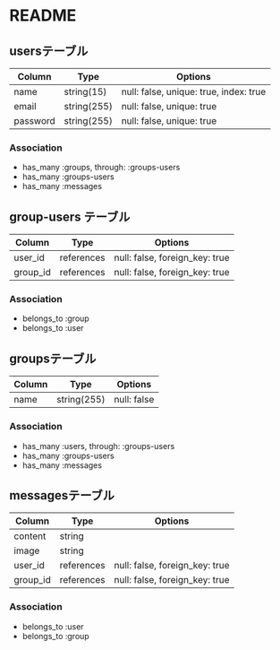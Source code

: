 # README

## usersテーブル
|Column  |Type        |Options|
|--------|------------|-------|
|name    |string(15) |null: false, unique: true, index: true|
|email   |string(255)|null: false, unique: true             |
|password|string(255)|null: false, unique: true             |

### Association
- has_many :groups, through: :groups-users
- has_many :groups-users
- has_many :messages

## group-users テーブル
|Column  |Type      |Options|
|--------|----------|-------|
|user_id |references|null: false, foreign_key: true|
|group_id|references|null: false, foreign_key: true|

### Association
- belongs_to :group
- belongs_to :user

## groupsテーブル
|Column  |Type        |Options|
|--------|------------|-------|
|name    |string(255)|null: false|

### Association
- has_many :users, through: :groups-users
- has_many :groups-users
- has_many :messages

## messagesテーブル
|Column  |Type        |Options|
|--------|------------|-------|
|content |string      |                              |
|image   |string      |                              |
|user_id |references  |null: false, foreign_key: true|
|group_id|references  |null: false, foreign_key: true|

### Association
- belongs_to :user
- belongs_to :group
